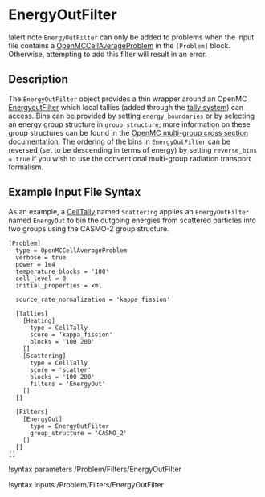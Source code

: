 # EnergyOutFilter

!alert note
`EnergyOutFilter` can only be added to problems when the input file contains a [OpenMCCellAverageProblem](OpenMCCellAverageProblem.md)
in the `[Problem]` block. Otherwise, attempting to add this filter will result in an error.

## Description

The `EnergyOutFilter` object provides a thin wrapper around an OpenMC [EnergyoutFilter](https://docs.openmc.org/en/stable/pythonapi/generated/openmc.EnergyoutFilter.html) which local tallies (added through the [tally system](AddTallyAction.md)) can access. Bins can be provided
by setting `energy_boundaries` or by selecting an energy group structure in `group_structure`; more information
on these group structures can be found in the [OpenMC multi-group cross section documentation](https://docs.openmc.org/en/stable/pythonapi/mgxs.html).
The ordering of the bins in `EnergyOutFilter` can be reversed (set to be  descending in terms of energy)
by setting `reverse_bins = true` if you wish to use the conventional multi-group radiation transport formalism.

## Example Input File Syntax

As an example, a [CellTally](CellTally.md) named `Scattering` applies an `EnergyOutFilter` named `EnergyOut` to bin the outgoing energies from
scattered particles into two groups using the CASMO-2 group structure.

```
[Problem]
  type = OpenMCCellAverageProblem
  verbose = true
  power = 1e4
  temperature_blocks = '100'
  cell_level = 0
  initial_properties = xml

  source_rate_normalization = 'kappa_fission'

  [Tallies]
    [Heating]
      type = CellTally
      score = 'kappa_fission'
      blocks = '100 200'
    []
    [Scattering]
      type = CellTally
      score = 'scatter'
      blocks = '100 200'
      filters = 'EnergyOut'
    []
  []

  [Filters]
    [EnergyOut]
      type = EnergyOutFilter
      group_structure = 'CASMO_2'
    []
  []
[]
```

!syntax parameters /Problem/Filters/EnergyOutFilter

!syntax inputs /Problem/Filters/EnergyOutFilter
